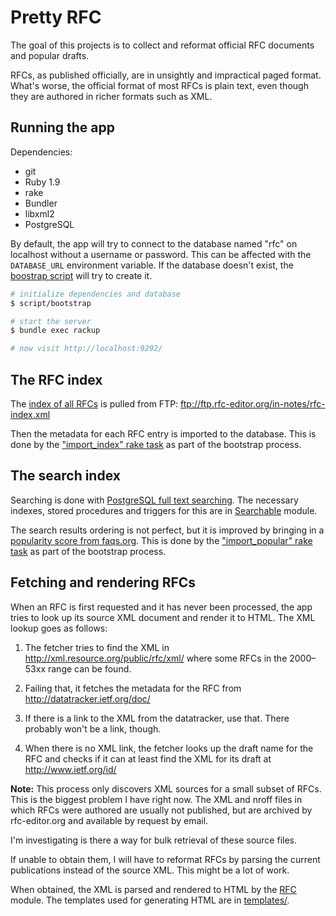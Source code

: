 Pretty RFC
==========

The goal of this projects is to collect and reformat official RFC documents and
popular drafts.

RFCs, as published officially, are in unsightly and impractical paged format.
What's worse, the official format of most RFCs is plain text, even though they
are authored in richer formats such as XML.

Running the app
---------------

Dependencies:

* git
* Ruby 1.9
* rake
* Bundler
* libxml2
* PostgreSQL

By default, the app will try to connect to the database named "rfc" on localhost
without a username or password. This can be affected with the `DATABASE_URL`
environment variable. If the database doesn't exist, the [boostrap
script][bootstrap] will try to create it.

~~~ sh
# initialize dependencies and database
$ script/bootstrap

# start the server
$ bundle exec rackup

# now visit http://localhost:9292/
~~~

The RFC index
-------------

The [index of all RFCs][index] is pulled from FTP:
ftp://ftp.rfc-editor.org/in-notes/rfc-index.xml

Then the metadata for each RFC entry is imported to the database. This is done
by the ["import_index" rake task][rakefile] as part of the bootstrap process.

The search index
----------------

Searching is done with [PostgreSQL full text searching][textsearch]. The
necessary indexes, stored procedures and triggers for this are in [Searchable][]
module.

The search results ordering is not perfect, but it is improved by bringing in a
[popularity score from faqs.org][pop]. This is done by the ["import_popular" rake
task][rakefile] as part of the bootstrap process.

Fetching and rendering RFCs
---------------------------

When an RFC is first requested and it has never been processed, the app tries to
look up its source XML document and render it to HTML. The XML lookup goes as
follows:

1.  The fetcher tries to find the XML in http://xml.resource.org/public/rfc/xml/
    where some RFCs in the 2000–53xx range can be found.

2.  Failing that, it fetches the metadata for the RFC from
    http://datatracker.ietf.org/doc/

3.  If there is a link to the XML from the datatracker, use that. There probably
    won't be a link, though.

4.  When there is no XML link, the fetcher looks up the draft name for the RFC
    and checks if it can at least find the XML for its draft at
    http://www.ietf.org/id/

**Note:** This process only discovers XML sources for a small subset of RFCs.
This is the biggest problem I have right now. The XML and nroff files in which
RFCs were authored are usually not published, but are archived by rfc-editor.org
and available by request by email.

I'm investigating is there a way for bulk retrieval of these source files.

If unable to obtain them, I will have to reformat RFCs by parsing the current
publications instead of the source XML. This might be a lot of work.

When obtained, the XML is parsed and rendered to HTML by the [RFC][] module.
The templates used for generating HTML are in [templates/][templates].


  [index]:      http://www.rfc-editor.org/getbulk.html
  [rakefile]:   https://github.com/mislav/rfc/blob/master/Rakefile
  [searchable]: https://github.com/mislav/rfc/blob/master/searchable.rb
  [rfc]:        https://github.com/mislav/rfc/blob/master/rfc.rb
  [bootstrap]:  https://github.com/mislav/rfc/blob/master/script/bootstrap
  [templates]:  https://github.com/mislav/rfc/tree/master/templates
  [textsearch]: http://www.postgresql.org/docs/9.1/static/textsearch-intro.html
  [pop]:        http://www.faqs.org/rfc-pop1.html
